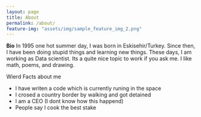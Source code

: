 ```yaml
---
layout: page
title: About
permalink: /about/
feature-img: "assets/img/sample_feature_img_2.png"
---
```



**Bio** In 1995 one hot summer day, I was born in Eskisehir/Turkey. Since then, I have been doing stupid things and learning new things. These days, I am working as Data scientist. Its a quite nice topic to work if you ask me. I like math, poems, and drawing. 

Wierd Facts about me 
* I have writen a code which is currently runing in the space
* I crosed a country border by walking and got detained 
* I am a CEO (I dont know how this happend)
* People say I cook the best stake 
